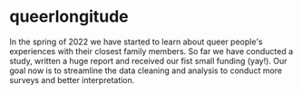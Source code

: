 # queerlongitude
In the spring of 2022 we have started to learn about queer people's experiences with their closest family members. So far we have conducted a study, written a huge report and received our fist small funding (yay!). Our goal now is to streamline the data cleaning and analysis to conduct more surveys and better interpretation.
